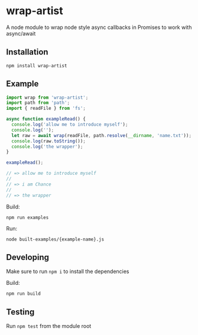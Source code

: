# wrap-artist

A node module to wrap node style async callbacks in Promises to work with async/await

## Installation

```
npm install wrap-artist
```

## Example

```js
import wrap from 'wrap-artist';
import path from 'path';
import { readFile } from 'fs';

async function exampleRead() {
  console.log('allow me to introduce myself');
  console.log('');
  let raw = await wrap(readFile, path.resolve(__dirname, 'name.txt'));
  console.log(raw.toString());
  console.log('the wrapper');
}

exampleRead();

// => allow me to introduce myself
//
// => i am Chance
//
// => the wrapper
```

Build:

```
npm run examples
```

Run:

```
node built-examples/{example-name}.js
```

## Developing

Make sure to run `npm i` to install the dependencies

Build:

```shell
npm run build
```

## Testing

Run `npm test` from the module root
